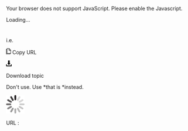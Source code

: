 Your browser does not support JavaScript. Please enable the Javascript.

Loading...

# 

i.e.

![Copy URL](ie_files/Copy.png)
Copy URL

![Download](ie_files/Download.png)

Download topic

Don't use. Use *that is *instead.

![In progress](ie_files/activity-large.gif)

URL :
